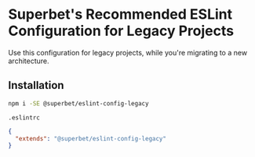 # Superbet's Recommended ESLint Configuration for Legacy Projects

Use this configuration for legacy projects, while you're migrating to a new architecture.

## Installation

```bash
npm i -SE @superbet/eslint-config-legacy
```

`.eslintrc`

```json
{
  "extends": "@superbet/eslint-config-legacy"
}
```
